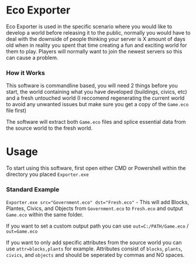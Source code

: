 # Eco Exporter
Eco Exporter is used in the specific scenario where you would like to develop a world before releasing it to the public, normally you would have to deal with the downside of people thinking your server is X amount of days old when in reality you spent that time creating a fun and exciting world for them to play.
Players will normally want to join the newest servers so this can cause a problem.

### How it Works
This software is commandline based, you will need 2 things before you start, the world containing what you have developed (buildings, civics, etc) and a fresh untouched world (I reccomend regenerating the current world to avoid any unwanted issues but make sure you get a copy of the `Game.eco` file first)

The software will extract both `Game.eco` files and splice essential data from the source world to the fresh world.


# Usage
To start using this software, first open either CMD or Powershell within the directory you placed `Exporter.exe`

### Standard Example
`Exporter.exe src="Government.eco" dst="Fresh.eco"` - This will add Blocks, Plantes, Civics, and Objects from `Government.eco` to `Fresh.eco` and output `Game.eco` within the same folder.

If you want to set a custom output path you can use `out=C:/PATH/Game.eco` / `out=Game.eco`

If you want to only add specific attributes from the source world you can use `attr=blocks,plants` for example.
Attributes consist of `blocks`, `plants`, `civics`, and `objects` and should be seperated by commas and NO spaces.
